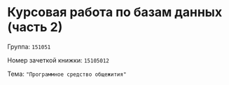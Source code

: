 # Курсовая работа по базам данных (часть 2)
Группа: `151051`

Номер зачеткой книжки: `15105012`

Тема: `"Программное средство общежития"`

